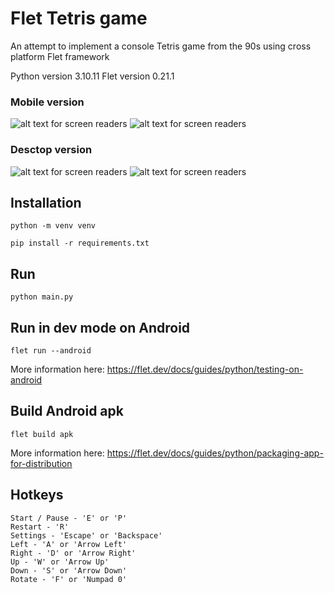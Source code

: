 # Flet Tetris game

An attempt to implement a console Tetris game from the 90s using cross platform Flet framework

Python version 3.10.11
Flet version 0.21.1

### Mobile version

![alt text for screen readers](https://github.com/SergeiVasilyev/Flet_Tetris/blob/main/Doc/pics/Screen_mobile_03-800.png "Text to show on mouseover")
![alt text for screen readers](https://github.com/SergeiVasilyev/Flet_Tetris/blob/main/Doc/pics/Screen_mobile_03a-800.png "Text to show on mouseover")

### Desctop version

![alt text for screen readers](https://github.com/SergeiVasilyev/Flet_Tetris/blob/main/Doc/pics/Screen_07.png "Text to show on mouseover")
![alt text for screen readers](https://github.com/SergeiVasilyev/Flet_Tetris/blob/main/Doc/pics/Screen_07a.png "Text to show on mouseover")



## Installation
```
python -m venv venv
```
```
pip install -r requirements.txt
```

## Run
```
python main.py
```

## Run in dev mode on Android
```
flet run --android
```
More information here: https://flet.dev/docs/guides/python/testing-on-android

## Build Android apk
```
flet build apk
```
More information here: https://flet.dev/docs/guides/python/packaging-app-for-distribution

## Hotkeys
```
Start / Pause - 'E' or 'P'
Restart - 'R'
Settings - 'Escape' or 'Backspace'
Left - 'A' or 'Arrow Left'
Right - 'D' or 'Arrow Right'
Up - 'W' or 'Arrow Up'
Down - 'S' or 'Arrow Down'
Rotate - 'F' or 'Numpad 0'
```
